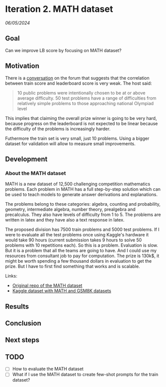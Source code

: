 # Iteration 2. MATH dataset

_06/05/2024_

## Goal

Can we improve LB score by focusing on MATH dataset?

## Motivation

There is a [conversation](https://www.kaggle.com/competitions/ai-mathematical-olympiad-prize/discussion/499464) on the forum that suggests that the correlation between train score and
leaderboard score is very weak. The host said:

> 10 public problems were intentionally chosen to be at or above average difficulty. 50 test problems have a range of difficulties from relatively simple problems to those approaching national Olympiad level

This implies that claiming the overall prize winner is going to be very hard, because progress on the leaderboard
is not expected to be linear because the difficulty of the problems is increasingly harder.

Futhermore the train set is very small, just 10 problems. Using a bigger dataset for validation will
allow to measure small improvements.

## Development

### About the MATH dataset

MATH is a new dataset of 12,500 challenging competition mathematics problems. Each problem in MATH has a full step-by-step solution which can be used to teach models to generate answer derivations and explanations.

The problems belong to these categories: algebra, counting and probability, geometry, intermediate algebra, number theory, prealgebra and precalculus. They also have levels of difficulty from 1 to 5. The problems are
written in latex and they have also a text response in latex.

The proposed division has 7500 train problems and 5000 test problems. If I were to evaluate all the
test problems once using Kaggle's hardware it would take 90 hours (current submission takes 9 hours to solve 50 problems with 10 repetitions each). So this is a problem. Evaluation is slow. But it is a problem that
all the teams are going to have. And I could use my resources from consultant job to pay for computation.
The prize is 130k$, it might be worth spending a few thousand dollars in evaluation to get the prize.
But I have to first find something that works and is scalable.

Links:

- [Original repo of the MATH dataset](https://github.com/hendrycks/math?tab=readme-ov-file)
- [Kaggle dataset with MATH and GSM8K datasets](https://www.kaggle.com/datasets/alejopaullier/aimo-external-dataset)

## Results

## Conclusion

## Next steps

## TODO

- [ ] How to evaluate the MATH dataset
- [ ] What if I use the MATH dataset to create few-shot prompts for the train dataset?
